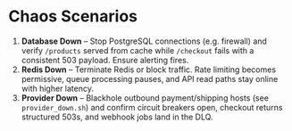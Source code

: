 # Chaos Scenarios

1. **Database Down** – Stop PostgreSQL connections (e.g. firewall) and verify `/products` served from cache while `/checkout` fails with a consistent 503 payload. Ensure alerting fires.
2. **Redis Down** – Terminate Redis or block traffic. Rate limiting becomes permissive, queue processing pauses, and API read paths stay online with higher latency.
3. **Provider Down** – Blackhole outbound payment/shipping hosts (see `provider_down.sh`) and confirm circuit breakers open, checkout returns structured 503s, and webhook jobs land in the DLQ.
